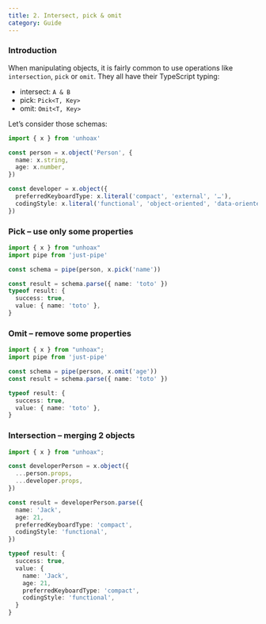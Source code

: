 ```yaml
---
title: 2. Intersect, pick & omit
category: Guide
---
```


### Introduction

When manipulating objects, it is fairly common to use operations like `intersection`, `pick` or `omit`.
They all have their TypeScript typing:

- intersect: `A & B`
- pick: `Pick<T, Key>`
- omit: `Omit<T, Key>`

Let’s consider those schemas:

```ts
import { x } from 'unhoax'

const person = x.object('Person', {
  name: x.string,
  age: x.number,
})

const developer = x.object({
  preferredKeyboardType: x.literal('compact', 'external', '…'),
  codingStyle: x.literal('functional', 'object-oriented', 'data-oriented'),
})
```

### Pick – use only some properties

```ts
import { x } from "unhoax"
import pipe from 'just-pipe'

const schema = pipe(person, x.pick('name'))

const result = schema.parse({ name: 'toto' })
typeof result: {
  success: true,
  value: { name: 'toto' },
}
```

### Omit – remove some properties

```ts
import { x } from "unhoax";
import pipe from 'just-pipe'

const schema = pipe(person, x.omit('age'))
const result = schema.parse({ name: 'toto' })

typeof result: {
  success: true,
  value: { name: 'toto' },
}
```

### Intersection – merging 2 objects

```ts
import { x } from "unhoax";

const developerPerson = x.object({
  ...person.props,
  ...developer.props,
})

const result = developerPerson.parse({
  name: 'Jack',
  age: 21,
  preferredKeyboardType: 'compact',
  codingStyle: 'functional',
})

typeof result: {
  success: true,
  value: {
    name: 'Jack',
    age: 21,
    preferredKeyboardType: 'compact',
    codingStyle: 'functional',
  }
}
```
